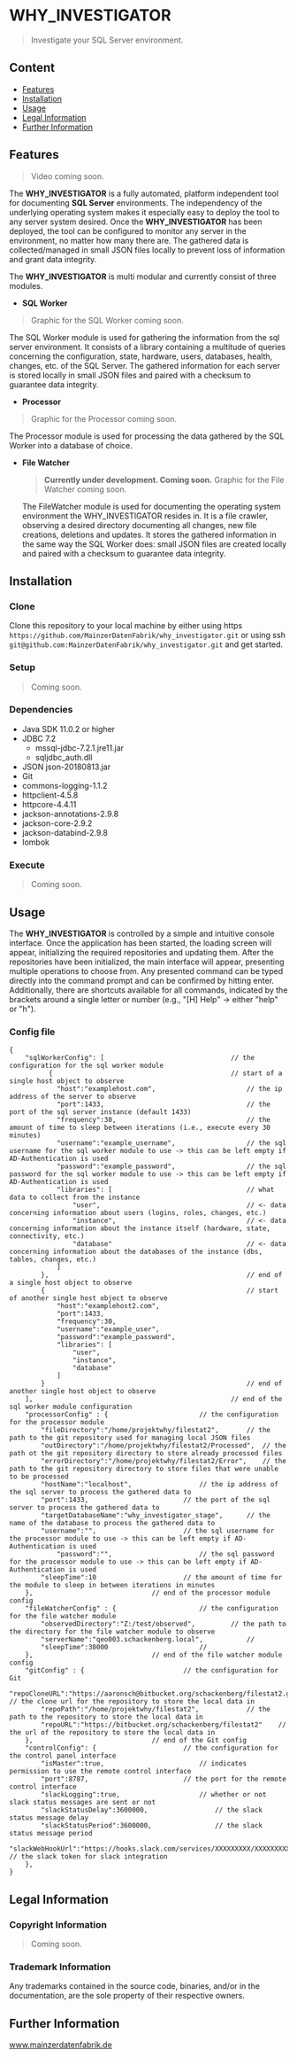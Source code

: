 # WHY_INVESTIGATOR 
> Investigate your SQL Server environment.

## Content
- [Features](#features)
- [Installation](#installation)
- [Usage](#usage)
- [Legal Information](#user-content-legal-information)
- [Further Information](#user-content-further-information)

## Features

> Video coming soon.

The **WHY_INVESTIGATOR** is a fully automated, platform independent tool for documenting **SQL Server** environments. The independency of the underlying operating system makes it especially easy to deploy the tool to any server system desired.
Once the **WHY_INVESTIGATOR** has been deployed, the tool can be configured to monitor any server in the environment, no matter how many there are.
The gathered data is collected/managed in small JSON files locally to prevent loss of information and grant data integrity.

The **WHY_INVESTIGATOR** is multi modular and currently consist of three modules.

* **SQL Worker**

> Graphic for the SQL Worker coming soon.

  The SQL Worker module is used for gathering the information from the sql server environment. It consists of a library containing a multitude of queries concerning the configuration, state, hardware, users, databases, health, changes, etc. of the SQL Server.
  The gathered information for each server is stored locally in small JSON files and paired with a checksum to guarantee data integrity. 

* **Processor**
  
> Graphic for the Processor coming soon.

  The Processor module is used for processing the data gathered by the SQL Worker into a database of choice.

* **File Watcher**

  > **Currently under development. Coming soon.**
  > Graphic for the File Watcher coming soon.

  The FileWatcher module is used for documenting the operating system environment the WHY_INVESTIGATOR resides in. It is a file crawler, observing a desired directory documenting all changes, new file creations, deletions and updates. It stores the gathered information in the same way the SQL Worker does: small JSON files are created locally and paired with a checksum to guarantee data integrity.

## Installation

### Clone

Clone this repository to your local machine by either using https `https://github.com/MainzerDatenFabrik/why_investigator.git` or using ssh `git@github.com:MainzerDatenFabrik/why_investigator.git` and get started.

### Setup

> Coming soon.

### Dependencies
- Java SDK 11.0.2 or higher
- JDBC 7.2
	- mssql-jdbc-7.2.1.jre11.jar
	- sqljdbc_auth.dll
- JSON json-20180813.jar
- Git
- commons-logging-1.1.2
- httpclient-4.5.8
- httpcore-4.4.11
- jackson-annotations-2.9.8
- jackson-core-2.9.2
- jackson-databind-2.9.8
- lombok

### Execute

> Coming soon.

## Usage

The **WHY_INVESTIGATOR** is controlled by a simple and intuitive console interface. Once the application has been started, the loading screen will appear, initializing the required repositories and updating them.
After the repositories have been initialized, the main interface will appear, presenting multiple operations to choose from. Any presented command can be typed directly into the command prompt and can be confirmed by hitting enter. Additionally, there are shortcuts available for all commands, indicated by the brackets around a single letter or number (e.g., "[H] Help" -> either "help" or "h").

### Config file

```
{
	"sqlWorkerConfig": [                				// the configuration for the sql worker module
	      {                             				// start of a single host object to observe
            "host":"examplehost.com",       				// the ip address of the server to observe
            "port":1433,                    				// the port of the sql server instance (default 1433)
            "frequency":30,                 				// the amount of time to sleep between iterations (i.e., execute every 30 minutes)
            "username":"example_username",  				// the sql username for the sql worker module to use -> this can be left empty if AD-Authentication is used
            "password":"example_password",  				// the sql password for the sql worker module to use -> this can be left empty if AD-Authentication is used
            "libraries": [                  				// what data to collect from the instance
                "user",                     				// <- data concerning information about users (logins, roles, changes, etc.)
                "instance",                 				// <- data concerning information about the instance itself (hardware, state, connectivity, etc.)
                "database"                  				// <- data concerning information about the databases of the instance (dbs, tables, changes, etc.)
        	]
        },                                  				// end of a single host object to observe
        {                                   				// start of another single host object to observe 
            "host":"examplehost2.com",
            "port":1433,
            "frequency":30,
            "username":"example_user",
            "password":"example_password",
            "libraries": [
                "user",
                "instance",
                "database"
            ]
        }                                   				// end of another single host object to observe
	],                                        			// end of the sql worker module configuration
	"processorConfig" : {						// the configuration for the processor module
	    "fileDirectory":"/home/projektwhy/filestat2",		// the path to the git repository used for managing local JSON files
	    "outDirectory":"/home/projektwhy/filestat2/Processed",	// the path ot the git repository directory to store already processed files
	    "errorDirectory":"/home/projektwhy/filestat2/Error",	// the path to the git repository directory to store files that were unable to be processed
	    "hostName":"localhost",					// the ip address of the sql server to process the gathered data to
	    "port":1433,						// the port of the sql server to process the gathered data to
	    "targetDatabaseName":"why_investigator_stage",		// the name of the database to process the gathered data to
	    "username":"",						// the sql username for the processor module to use -> this can be left empty if AD-Authentication is used
            "password":"",						// the sql password for the processor module to use -> this can be left empty if AD-Authentication is used
	    "sleepTime":10						// the amount of time for the module to sleep in between iterations in minutes
	}, 								// end of the processor module config
	"fileWatcherConfig" : {						// the configuration for the file watcher module
	    "observedDirectory":"Z:/test/observed",			// the path to the directory for the file watcher module to observe
	    "serverName":"qeo003.schackenberg.local",			// 
	    "sleepTime":30000						//
	},								// end of the file watcher module config
	"gitConfig" : {							// the configuration for Git
	    "repoCloneURL":"https://aaronsch@bitbucket.org/schackenberg/filestat2.git", // the clone url for the repository to store the local data in
	    "repoPath":"/home/projektwhy/filestat2",			// the path to the repository to store the local data in
	    "repoURL":"https://bitbucket.org/schackenberg/filestat2"	// the url of the repository to store the local data in
	},								// end of the Git config
	"controlConfig": {						// the configuration for the control panel interface
	    "isMaster":true,						// indicates permission to use the remote control interface
	    "port":8787,						// the port for the remote control interface
	    "slackLogging":true,					// whether or not slack status messages are sent or not
	    "slackStatusDelay":3600000,					// the slack status message delay 
	    "slackStatusPeriod":3600000,				// the slack status message period
	    "slackWebHookUrl":"https://hooks.slack.com/services/XXXXXXXXX/XXXXXXXXX/XXXXXXXXXXXXXXX", // the slack token for slack integration
	},
}

```

## Legal Information

### Copyright Information
 > Coming soon.

### Trademark Information
Any trademarks contained in the source code, binaries, and/or in the documentation, are the sole property of their respective owners.

## Further Information

www.mainzerdatenfabrik.de
